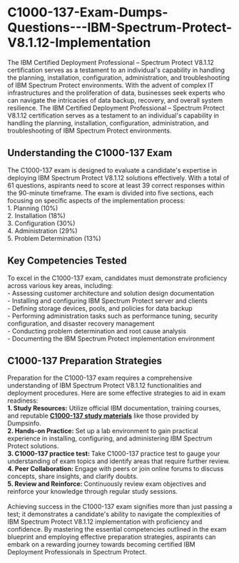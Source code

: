 # C1000-137-Exam-Dumps-Questions---IBM-Spectrum-Protect-V8.1.12-Implementation
The IBM Certified Deployment Professional – Spectrum Protect V8.1.12 certification serves as a testament to an individual's capability in handling the planning, installation, configuration, administration, and troubleshooting of IBM Spectrum Protect environments.
With the advent of complex IT infrastructures and the proliferation of data, businesses seek experts who can navigate the intricacies of data backup, recovery, and overall system resilience. The IBM Certified Deployment Professional – Spectrum Protect V8.1.12 certification serves as a testament to an individual's capability in handling the planning, installation, configuration, administration, and troubleshooting of IBM Spectrum Protect environments.<br />
<h2>
	Understanding the C1000-137 Exam
</h2>
The C1000-137 exam is designed to evaluate a candidate's expertise in deploying IBM Spectrum Protect V8.1.12 solutions effectively. With a total of 61 questions, aspirants need to score at least 39 correct responses within the 90-minute timeframe. The exam is divided into five sections, each focusing on specific aspects of the implementation process:<br />
1. Planning (10%)<br />
2. Installation (18%)<br />
3. Configuration (30%)<br />
4. Administration (29%)<br />
5. Problem Determination (13%)<br />
<h2>
	Key Competencies Tested
</h2>
To excel in the C1000-137 exam, candidates must demonstrate proficiency across various key areas, including:<br />
- Assessing customer architecture and solution design documentation<br />
- Installing and configuring IBM Spectrum Protect server and clients<br />
- Defining storage devices, pools, and policies for data backup<br />
- Performing administration tasks such as performance tuning, security configuration, and disaster recovery management<br />
- Conducting problem determination and root cause analysis<br />
- Documenting the IBM Spectrum Protect implementation environment<br />
<h2>
	C1000-137 Preparation Strategies
</h2>
Preparation for the C1000-137 exam requires a comprehensive understanding of IBM Spectrum Protect V8.1.12 functionalities and deployment procedures. Here are some effective strategies to aid in exam readiness:<br />
<strong>1. Study Resources:</strong> Utilize official IBM documentation, training courses, and reputable <strong><a href="https://www.dumpsinfo.com/exam/c1000-137/" target="_blank">C1000-137 study materials</a></strong> like those provided by Dumpsinfo.<br />
<strong>2. Hands-on Practice:</strong> Set up a lab environment to gain practical experience in installing, configuring, and administering IBM Spectrum Protect solutions.<br />
<strong>3. C1000-137 practice test: </strong>Take C1000-137 practice test to gauge your understanding of exam topics and identify areas that require further review.<br />
<strong>4. Peer Collaboration: </strong>Engage with peers or join online forums to discuss concepts, share insights, and clarify doubts.<br />
<strong>5. Review and Reinforce: </strong>Continuously review exam objectives and reinforce your knowledge through regular study sessions.<br />
<br />
Achieving success in the C1000-137 exam signifies more than just passing a test; it demonstrates a candidate's ability to navigate the complexities of IBM Spectrum Protect V8.1.12 implementation with proficiency and confidence. By mastering the essential competencies outlined in the exam blueprint and employing effective preparation strategies, aspirants can embark on a rewarding journey towards becoming certified IBM Deployment Professionals in Spectrum Protect.<br />
